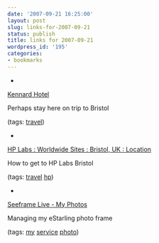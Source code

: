 ```yaml
---
date: '2007-09-21 16:25:00'
layout: post
slug: links-for-2007-09-21
status: publish
title: links for 2007-09-21
wordpress_id: '195'
categories:
- bookmarks
---
```



	
  *
		

[Kennard Hotel](http://www.kennard.co.uk/index.html)


		

Perhaps stay here on trip to Bristol


		

(tags: [travel](http://del.icio.us/eob/travel))


	

	
  *
		

[HP Labs : Worldwide Sites : Bristol, UK : Location](http://www.hpl.hp.com/bristol/directions.html)


		

How to get to HP Labs Bristol


		

(tags: [travel](http://del.icio.us/eob/travel) [hp](http://del.icio.us/eob/hp))


	

	
  *
		

[Seeframe Live - My Photos](http://www.seeframe.com/Secured/MyPhotos.aspx)


		

Managing my eStarling photo frame


		

(tags: [my](http://del.icio.us/eob/my) [service](http://del.icio.us/eob/service) [photo](http://del.icio.us/eob/photo))


	



